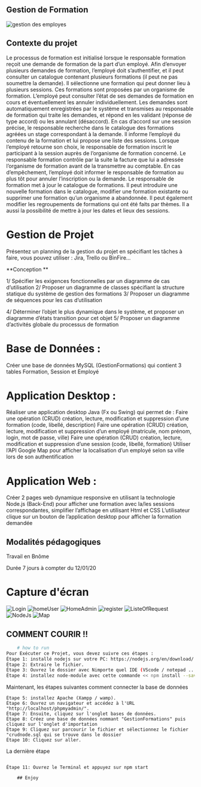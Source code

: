 ## Gestion de Formation

![gestion des employes](https://peoplespheres.fr/wp-content/uploads/2019/03/formation_0.png)

## Contexte du projet

Le processus de formation est initialisé lorsque le responsable formation reçoit une demande de formation de la part d’un employé. Afin d’envoyer plusieurs demandes de formation, l’employé doit s’authentifier, et il peut consulter un catalogue contenant plusieurs formations (il peut ne pas soumettre la demande). Il sélectionne une formation qui peut donner lieu à plusieurs sessions. Ces formations sont proposées par un organisme de formation. L’employé peut consulter l’état de ses demandes de formation en cours et éventuellement les annuler individuellement. Les demandes sont automatiquement enregistrées par le système et transmises au responsable de formation qui traite les demandes, et répond en les validant (réponse de type accord) ou les annulant (désaccord). En cas d’accord sur une session précise, le responsable recherche dans le catalogue des formations agréées un stage correspondant à la demande. Il informe l’employé du contenu de la formation et lui propose une liste des sessions. Lorsque l’employé retourne son choix, le responsable de formation inscrit le participant à la session auprès de l’organisme de formation concerné. Le responsable formation contrôle par la suite la facture que lui a adressée l’organisme de formation avant de la transmettre au comptable. En cas d’empêchement, l’employé doit informer le responsable de formation au plus tôt pour annuler l’inscription ou la demande. Le responsable de formation met à jour le catalogue de formations. Il peut introduire une nouvelle formation dans le catalogue, modifier une formation existante ou supprimer une formation qu’un organisme a abandonnée. Il peut également modifier les regroupements de formations qui ont été faits par thèmes. Il a aussi la possibilité de mettre à jour les dates et lieux des sessions.

# Gestion de Projet

Présentez un planning de la gestion du projet en spécifiant les tâches à faire, vous pouvez utiliser : Jira, Trello ou BinFire…

**Conception **

1/ Spécifier les exigences fonctionnelles par un diagramme de cas d’utilisation 2/ Proposer un diagramme de classes spécifiant la structure statique du système de gestion des formations 3/ Proposer un diagramme de séquences pour les cas d’utilisation

4/ Déterminer l’objet le plus dynamique dans le système, et proposer un diagramme d’états transition pour cet objet 5/ Proposer un diagramme d’activités globale du processus de formation

# Base de Données :

Créer une base de données MySQL (GestionFormations) qui contient 3 tables Formation, Session et Employé

# Application Desktop :

Réaliser une application desktop Java (Fx ou Swing) qui permet de : Faire une opération (CRUD) création, lecture, modification et suppression d’une formation (code, libellé, description) Faire une opération (CRUD) création, lecture, modification et suppression d’un employé (matricule, nom prénom, login, mot de passe, ville) Faire une opération (CRUD) création, lecture, modification et suppression d’une session (code, libellé, formation) Utiliser l’API Google Map pour afficher la localisation d’un employé selon sa ville lors de son authentification

# Application Web :

Créer 2 pages web dynamique responsive en utilisant la technologie Node.js (Back-End) pour afficher une formation avec la/les sessions correspondantes, simplifier l’affichage en utilisant Html et CSS L’utilisateur clique sur un bouton de l’application desktop pour afficher la formation demandée

## Modalités pédagogiques

Travail en Bnôme

Durée 7 jours à compter du 12/01/20

# Capture d'écran

![Login](https://github.com/YassineCherkaoui/Gestion_de_Formation_JAVA/blob/master/ScreenShot/login.PNG)
![homeUser](https://github.com/YassineCherkaoui/Gestion_de_Formation_JAVA/blob/master/ScreenShot/homeUser.PNG)
![HomeAdmin](https://github.com/YassineCherkaoui/Gestion_de_Formation_JAVA/blob/master/ScreenShot/HomeAdmin.PNG)
![register](https://github.com/YassineCherkaoui/Gestion_de_Formation_JAVA/blob/master/ScreenShot/register.PNG)
![ListeOfRequest](https://github.com/YassineCherkaoui/Gestion_de_Formation_JAVA/blob/master/ScreenShot/ListeOfRequest.PNG)
![NodeJs](https://github.com/YassineCherkaoui/Gestion_de_Formation_JAVA/blob/master/ScreenShot/NodeJs.png)
![Map](https://github.com/YassineCherkaoui/Gestion_de_Formation_JAVA/blob/master/ScreenShot/Map.png)

## COMMENT COURIR !!

```bash
    # how to run
Pour Exécuter ce Projet, vous devez suivre ces étapes :
Étape 1: installé nodejs sur votre PC: https://nodejs.org/en/download/ .
Étape 2: Extraire le fichier.
Étape 3: Ouvrez le dossier avec Nimporte quel IDE (VScode / notepad .....)
Étape 4: installez node-module avec cette commande << npm install --save >>.

```

Maintenant, les étapes suivantes comment connecter la base de données

```
Étape 5: installez Apache (Xampp / wamp).
Étape 6: Ouvrez un navigateur et accédez à l'URL "http://localhost/phpmyadmin/".
Étape 7: Ensuite, cliquez sur l'onglet bases de données.
Étape 8: Créez une base de données nommant "GestionFormations" puis cliquez sur l'onglet d'importation
Étape 9: Cliquez sur parcourir le fichier et sélectionnez le fichier "crudnode.sql qui se trouve dans le dossier
Étape 10: Cliquez sur aller.
```

La dernière étape

```

Étape 11: Ouvrez le Terminal et appuyez sur npm start

    ## Enjoy

```

```

```
